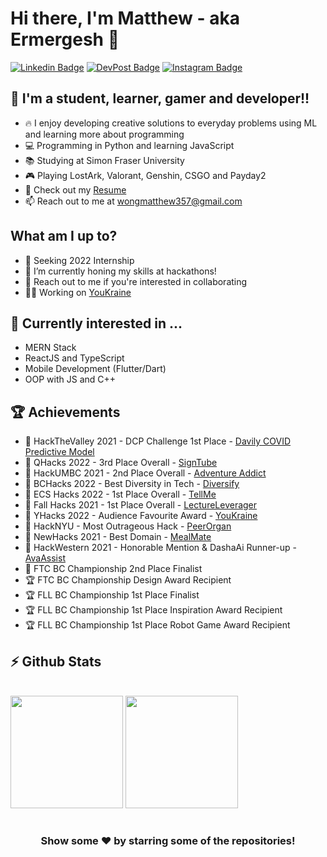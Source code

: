 # Hi there, I'm Matthew - aka Ermergesh 👋 

[![Linkedin Badge](https://img.shields.io/badge/-LinkedIn-0e76a8?style=flat-square&logo=Linkedin&logoColor=white)](https://www.linkedin.com/in/matthewwong1129/)
[![DevPost Badge](https://img.shields.io/badge/DevPost-3b5998?style=flat-square&logo=devpost&logoColor=white)](https://devpost.com/wongmatthew357)
[![Instagram Badge](https://img.shields.io/badge/-Instagram-e4405f?style=flat-square&logo=Instagram&logoColor=white)](https://www.instagram.com/ermergesh)

## 🚀 I'm a student, learner, gamer and developer!!

- 🔥 I enjoy developing creative solutions to everyday problems using ML and learning more about programming
- 💻 Programming in Python and learning JavaScript
- 📚 Studying at Simon Fraser University
- 🎮 Playing LostArk, Valorant, Genshin, CSGO and Payday2
- 📝 Check out my [Resume](https://bit.ly/3jPMiiJ)
- 📫 Reach out to me at wongmatthew357@gmail.com

## What am I up to?

- 👀 Seeking 2022 Internship
- 🌱 I’m currently honing my skills at hackathons!
- 🤗 Reach out to me if you're interested in collaborating
- 👨‍💻 Working on [YouKraine](https://github.com/pidgeonforlife/YouKraine)

## 📖 Currently interested in ...

- MERN Stack
- ReactJS and TypeScript
- Mobile Development (Flutter/Dart)
- OOP with JS and C++

## 🏆 Achievements

- 🏅 HackTheValley 2021 - DCP Challenge 1st Place - [Davily COVID Predictive Model](https://github.com/WongMatthew/Daily-COVID-Prediction-Model)
- 🥇 QHacks 2022 - 3rd Place Overall - [SignTube](https://github.com/Aryaman73/SignTube)
- 🥈 HackUMBC 2021 - 2nd Place Overall - [Adventure Addict](https://github.com/DavidBrynnHouse/CYOA)
- 🥉 BCHacks 2022 - Best Diversity in Tech - [Diversify](https://github.com/pidgeonforlife/Diversify)
- 🥇 ECS Hacks 2022 - 1st Place Overall - [TellMe](https://github.com/WongMatthew/TellMe)
- 🏅 Fall Hacks 2021 - 1st Place Overall - [LectureLeverager](https://github.com/Sophisticated-F-Ups)
- 💯 YHacks 2022 - Audience Favourite Award - [YouKraine](https://github.com/pidgeonforlife/YouKraine)
- 🥈 HackNYU - Most Outrageous Hack - [PeerOrgan](https://github.com/pidgeonforlife/PeerOrgan)
- 🎯 NewHacks 2021 - Best Domain - [MealMate](https://github.com/WongMatthew/MealMate)
- 🙌 HackWestern 2021 - Honorable Mention & DashaAi Runner-up - [AvaAssist](https://github.com/AlanAyy/hack-western-2021)
- 🥈 FTC BC Championship 2nd Place Finalist
- 🏆 FTC BC Championship Design Award Recipient
- 🏆 FLL BC Championship 1st Place Finalist
- 🏆 FLL BC Championship 1st Place Inspiration Award Recipient
- 🏆 FLL BC Championship 1st Place Robot Game Award Recipient


## ⚡ Github Stats

  <br />
  <img height="180em" src="https://github-readme-stats.vercel.app/api?username=WongMatthew&show_icons=true&hide_border=true&&count_private=true&include_all_commits=true" />
  <img height="180em" src="https://github-readme-stats.vercel.app/api/top-langs/?username=WongMatthew&exclude_repo=KNN-Image-Classification&show_icons=true&hide_border=true&layout=compact&langs_count=8"/>


#

<div align="center">

### Show some ❤️ by starring some of the repositories!

</div>
